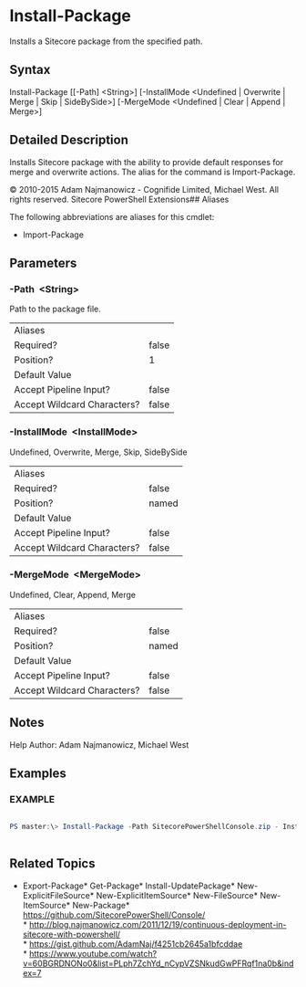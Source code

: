 # Install-Package 
 
Installs a Sitecore package from the specified path. 
 
## Syntax 
 
Install-Package [[-Path] &lt;String&gt;] [-InstallMode &lt;Undefined | Overwrite | Merge | Skip | SideBySide&gt;] [-MergeMode &lt;Undefined | Clear | Append | Merge&gt;] 
 
 
## Detailed Description 
 
Installs Sitecore package with the ability to provide default responses for merge and overwrite actions. The alias for the command is Import-Package. 
 
© 2010-2015 Adam Najmanowicz - Cognifide Limited, Michael West. All rights reserved. Sitecore PowerShell Extensions## Aliases
The following abbreviations are aliases for this cmdlet:  
* Import-Package 
 
## Parameters 
 
### -Path&nbsp; &lt;String&gt; 
 
Path to the package file. 
 
<table>
    <thead></thead>
    <tbody>
        <tr>
            <td>Aliases</td>
            <td></td>
        </tr>
        <tr>
            <td>Required?</td>
            <td>false</td>
        </tr>
        <tr>
            <td>Position?</td>
            <td>1</td>
        </tr>
        <tr>
            <td>Default Value</td>
            <td></td>
        </tr>
        <tr>
            <td>Accept Pipeline Input?</td>
            <td>false</td>
        </tr>
        <tr>
            <td>Accept Wildcard Characters?</td>
            <td>false</td>
        </tr>
    </tbody>
</table> 
 
### -InstallMode&nbsp; &lt;InstallMode&gt; 
 
Undefined, Overwrite, Merge, Skip, SideBySide 
 
<table>
    <thead></thead>
    <tbody>
        <tr>
            <td>Aliases</td>
            <td></td>
        </tr>
        <tr>
            <td>Required?</td>
            <td>false</td>
        </tr>
        <tr>
            <td>Position?</td>
            <td>named</td>
        </tr>
        <tr>
            <td>Default Value</td>
            <td></td>
        </tr>
        <tr>
            <td>Accept Pipeline Input?</td>
            <td>false</td>
        </tr>
        <tr>
            <td>Accept Wildcard Characters?</td>
            <td>false</td>
        </tr>
    </tbody>
</table> 
 
### -MergeMode&nbsp; &lt;MergeMode&gt; 
 
Undefined, Clear, Append, Merge 
 
<table>
    <thead></thead>
    <tbody>
        <tr>
            <td>Aliases</td>
            <td></td>
        </tr>
        <tr>
            <td>Required?</td>
            <td>false</td>
        </tr>
        <tr>
            <td>Position?</td>
            <td>named</td>
        </tr>
        <tr>
            <td>Default Value</td>
            <td></td>
        </tr>
        <tr>
            <td>Accept Pipeline Input?</td>
            <td>false</td>
        </tr>
        <tr>
            <td>Accept Wildcard Characters?</td>
            <td>false</td>
        </tr>
    </tbody>
</table> 
 
## Notes 
 
Help Author: Adam Najmanowicz, Michael West 
 
## Examples 
 
### EXAMPLE 
 
 
 
```powershell   
 
PS master:\> Install-Package -Path SitecorePowerShellConsole.zip - InstallMode Merge -MergeMode Merge 
 
``` 
 
## Related Topics 
 
* Export-Package* Get-Package* Install-UpdatePackage* New-ExplicitFileSource* New-ExplicitItemSource* New-FileSource* New-ItemSource* New-Package* <a href='https://github.com/SitecorePowerShell/Console/' target='_blank'>https://github.com/SitecorePowerShell/Console/</a><br/>* <a href='http://blog.najmanowicz.com/2011/12/19/continuous-deployment-in-sitecore-with-powershell/' target='_blank'>http://blog.najmanowicz.com/2011/12/19/continuous-deployment-in-sitecore-with-powershell/</a><br/>* <a href='https://gist.github.com/AdamNaj/f4251cb2645a1bfcddae' target='_blank'>https://gist.github.com/AdamNaj/f4251cb2645a1bfcddae</a><br/>* <a href='https://www.youtube.com/watch?v=60BGRDNONo0&list=PLph7ZchYd_nCypVZSNkudGwPFRqf1na0b&index=7' target='_blank'>https://www.youtube.com/watch?v=60BGRDNONo0&list=PLph7ZchYd_nCypVZSNkudGwPFRqf1na0b&index=7</a><br/>
